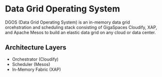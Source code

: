 # Data Grid Operating System
DGOS (Data Grid Operating System) is an in-memory data grid orcehstration and scheduling stack consisting of GigaSpaces Cloudify, XAP, and Apache Mesos to build an elastic data grid on any cloud or data center. 

## Architecture Layers
* Orchestrator (Cloudify)
* Scheduler (Mesos)
* In-Memory Fabric (XAP)


